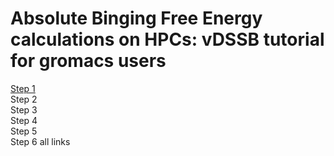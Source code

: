 # Absolute Binging Free Energy calculations on HPCs: vDSSB tutorial for gromacs users 

<a href="step1.html"> Step 1 </a>    
Step 2 <br> 
Step 3 <br>
Step 4 <br>
Step 5 <br>
Step 6  all links 
